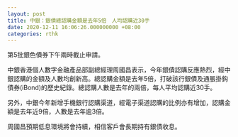 ```yaml
---
layout: post
title: 中銀：銀債總認購金額是去年5倍　人均認購近30手
date: 2020-12-11 16:06:26.000000000 +08:00
categories: rthk
---
```


第5批銀色債券下午兩時截止申請。

中銀香港個人數字金融產品部副總經理周國昌表示，今年銀債認購反應熱烈，經中銀認購的金額及人數均創新高。總認購金額是去年5倍，打破該行銀債及通脹掛鈎債券(iBond)的歷史紀錄。總認購人數是去年的兩倍，每人平均認購近30手。

另外，中銀今年新增手機銀行認購渠道，經電子渠道認購的比例亦有增加，認購金額是去年近9倍，人數是去年逾3倍。

周國昌預期低息環境將會持續，相信客戶會長期持有銀債收息。
